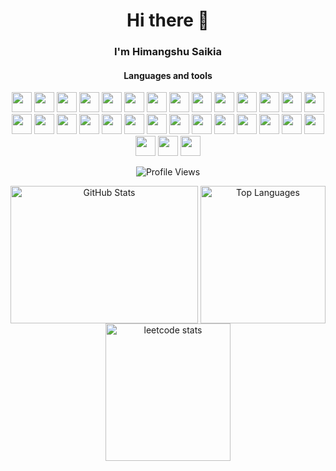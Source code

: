 <h1 align="center">Hi there 👋</h1>
<h3 align="center">I'm Himangshu Saikia</h3>
<!-- <h6 align="center"></h6> -->
<h4 align="center">Languages and tools</h4>
<p align="center">
  <img height="32px" width="32px" src="https://cdn.jsdelivr.net/gh/devicons/devicon@latest/icons/python/python-original.svg"/>
  <img height="32px" width="32px" src="https://cdn.jsdelivr.net/gh/devicons/devicon@latest/icons/typescript/typescript-original.svg" />
  <img height="32px" width="32px" src="https://cdn.jsdelivr.net/gh/devicons/devicon@latest/icons/cplusplus/cplusplus-original.svg" />
  <img height="32px" width="32px" src="https://cdn.jsdelivr.net/gh/devicons/devicon@latest/icons/c/c-original.svg" />
  <img height="32px" width="32px" src="https://cdn.jsdelivr.net/gh/devicons/devicon@latest/icons/pycharm/pycharm-original.svg" />
  <img height="32px" width="32px" src="https://cdn.jsdelivr.net/gh/devicons/devicon@latest/icons/flask/flask-original-wordmark.svg" />
  <img height="32px" width="32px" src="https://cdn.jsdelivr.net/gh/devicons/devicon@latest/icons/fastapi/fastapi-original.svg" />
  <img height="32px" width="32px" src="https://cdn.jsdelivr.net/gh/devicons/devicon@latest/icons/docker/docker-original.svg" />
  <img height="32px" width="32px" src="https://cdn.jsdelivr.net/gh/devicons/devicon@latest/icons/express/express-original.svg" />
  <img height="32px" width="32px" src="https://cdn.jsdelivr.net/gh/devicons/devicon@latest/icons/postman/postman-original.svg" />
  <img height="32px" width="32px" src="https://cdn.jsdelivr.net/gh/devicons/devicon@latest/icons/git/git-original.svg" />
  <img height="32px" width="32px" src="https://cdn.jsdelivr.net/gh/devicons/devicon@latest/icons/heroku/heroku-original.svg" />
  <img height="32px" width="32px" src="https://cdn.jsdelivr.net/gh/devicons/devicon@latest/icons/replit/replit-original.svg" />
  <img height="32px" width="32px" src="https://cdn.jsdelivr.net/gh/devicons/devicon@latest/icons/linux/linux-original.svg" />
  <img height="32px" width="32px" src="https://cdn.jsdelivr.net/gh/devicons/devicon@latest/icons/windows11/windows11-original.svg" />
  <img height="32px" width="32px" src="https://cdn.jsdelivr.net/gh/devicons/devicon@latest/icons/ubuntu/ubuntu-original.svg" />
  <img height="32px" width="32px" src="https://cdn.jsdelivr.net/gh/devicons/devicon@latest/icons/android/android-plain.svg" />
  <img height="32px" width="32px" src="https://cdn.jsdelivr.net/gh/devicons/devicon@latest/icons/nixos/nixos-original.svg" />
  <img height="32px" width="32px" src="https://cdn.jsdelivr.net/gh/devicons/devicon@latest/icons/arduino/arduino-original.svg" />
  <img height="32px" width="32px" src="https://cdn.jsdelivr.net/gh/devicons/devicon@latest/icons/bootstrap/bootstrap-original.svg" />
  <img height="32px" width="32px" src="https://cdn.jsdelivr.net/gh/devicons/devicon@latest/icons/figma/figma-original.svg" />
  <img height="32px" width="32px" src="https://cdn.jsdelivr.net/gh/devicons/devicon@latest/icons/javascript/javascript-original.svg" />
  <img height="32px" width="32px" src="https://cdn.jsdelivr.net/gh/devicons/devicon@latest/icons/html5/html5-original.svg" />
  <img height="32px" width="32px" src="https://cdn.jsdelivr.net/gh/devicons/devicon@latest/icons/css3/css3-original.svg" />
  <img height="32px" width="32px" src="https://cdn.jsdelivr.net/gh/devicons/devicon@latest/icons/tailwindcss/tailwindcss-original.svg" />
  <img height="32px" width="32px" src="https://cdn.jsdelivr.net/gh/devicons/devicon@latest/icons/react/react-original.svg" />
  <img height="32px" width="32px" src="https://cdn.jsdelivr.net/gh/devicons/devicon@latest/icons/nodejs/nodejs-plain-wordmark.svg" />
  <img height="32px" width="32px" src="https://cdn.jsdelivr.net/gh/devicons/devicon@latest/icons/vscode/vscode-original.svg" />
  <img height="32px" width="32px" src="https://cdn.jsdelivr.net/gh/devicons/devicon@latest/icons/postgresql/postgresql-original.svg" />
  <img height="32px" width="32px" src="https://cdn.jsdelivr.net/gh/devicons/devicon@latest/icons/sqlite/sqlite-original.svg" />
  <img height="32px" width="32px" src="https://cdn.jsdelivr.net/gh/devicons/devicon@latest/icons/amazonwebservices/amazonwebservices-plain-wordmark.svg" />
</p>
<p align="center">
  <img align="center" src="https://komarev.com/ghpvc/?username=0xhimangshu" alt="Profile Views">
</p>

<!-- <h4 align="center">Connect with me</h4> -->

<p align="center">
  <img width="300px" height="220px" align="center" src="https://github-readme-stats.vercel.app/api?username=0xhimangshu&show_icons=true&theme=dark#gh-dark-mode-only" alt="GitHub Stats">
  <img width="200px" height="220px" align="center" src="https://github-readme-stats.vercel.app/api/top-langs/?username=0xhimangshu&layout=compact&theme=dark&langs_count=20" alt="Top Languages">
  <img width="200px" height="220px" align="center" src="https://leetcard.jacoblin.cool/0xhimangshu?ext=heatmap" alt="leetcode stats">
</p>
  
<!-- 
  <p align="center">
  <img src="https://github-readme-activity-graph.vercel.app/graph?username=0xhimangshu&theme=github-compact&hide_border=true" alt="Activity Graph">
</p> 
  -->
  
<!--
**0xhimangshu/0xhimangshu** is a ✨ _special_ ✨ repository because its `README.md` (this file) appears on your GitHub profile.

Here are some ideas to get you started:

- 🔭 I’m currently working on ...
- 🌱 I’m currently learning ...
- 👯 I’m looking to collaborate on ...
- 🤔 I’m looking for help with ...
- 💬 Ask me about ...
- 📫 How to reach me: ...
- 😄 Pronouns: ...
- ⚡ Fun fact: ...
-->
